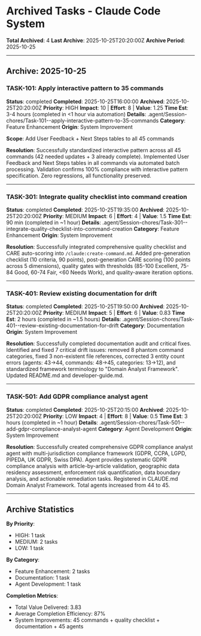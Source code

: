# Archived Tasks - Claude Code System

**Total Archived**: 4
**Last Archive**: 2025-10-25T20:20:00Z
**Archive Period**: 2025-10-25

---

## Archive: 2025-10-25

### TASK-101: Apply interactive pattern to 35 commands

**Status**: completed
**Completed**: 2025-10-25T16:00:00
**Archived**: 2025-10-25T20:20:00Z
**Priority**: HIGH
**Impact**: 10 | **Effort**: 8 | **Value**: 1.25
**Time Est**: 3-4 hours (completed in <1 hour via automation)
**Details**: .agent/Session-chores/Task-101--apply-interactive-pattern-to-35-commands
**Category**: Feature Enhancement
**Origin**: System Improvement

**Scope**: Add User Feedback + Next Steps tables to all 45 commands

**Resolution**: Successfully standardized interactive pattern across all 45 commands (42 needed updates + 3 already complete). Implemented User Feedback and Next Steps tables in all commands via automated batch processing. Validation confirms 100% compliance with interactive pattern specification. Zero regressions, all functionality preserved.

---

### TASK-301: Integrate quality checklist into command creation

**Status**: completed
**Completed**: 2025-10-25T19:35:00
**Archived**: 2025-10-25T20:20:00Z
**Priority**: MEDIUM
**Impact**: 6 | **Effort**: 4 | **Value**: 1.5
**Time Est**: 90 min (completed in ~1 hour)
**Details**: .agent/Session-chores/Task-301--integrate-quality-checklist-into-command-creation
**Category**: Feature Enhancement
**Origin**: System Improvement

**Resolution**: Successfully integrated comprehensive quality checklist and CARE auto-scoring into `/claude:create-command.md`. Added pre-generation checklist (10 criteria, 90 points), post-generation CARE scoring (100 points across 5 dimensions), quality gates with thresholds (85-100 Excellent, 75-84 Good, 60-74 Fair, <60 Needs Work), and quality-aware iteration options.

---

### TASK-401: Review existing documentation for drift

**Status**: completed
**Completed**: 2025-10-25T19:50:00
**Archived**: 2025-10-25T20:20:00Z
**Priority**: MEDIUM
**Impact**: 5 | **Effort**: 6 | **Value**: 0.83
**Time Est**: 2 hours (completed in ~1.5 hours)
**Details**: .agent/Session-chores/Task-401--review-existing-documentation-for-drift
**Category**: Documentation
**Origin**: System Improvement

**Resolution**: Successfully completed documentation audit and critical fixes. Identified and fixed 7 critical drift issues: removed 8 phantom command categories, fixed 3 non-existent file references, corrected 3 entity count errors (agents: 43→44, commands: 48→45, categories: 13→12), and standardized framework terminology to "Domain Analyst Framework". Updated README.md and developer-guide.md.

---

### TASK-501: Add GDPR compliance analyst agent

**Status**: completed
**Completed**: 2025-10-25T20:15:00
**Archived**: 2025-10-25T20:20:00Z
**Priority**: LOW
**Impact**: 4 | **Effort**: 8 | **Value**: 0.5
**Time Est**: 3 hours (completed in ~1 hour)
**Details**: .agent/Session-chores/Task-501--add-gdpr-compliance-analyst-agent
**Category**: Agent Development
**Origin**: System Improvement

**Resolution**: Successfully created comprehensive GDPR compliance analyst agent with multi-jurisdiction compliance framework (GDPR, CCPA, LGPD, PIPEDA, UK GDPR, Swiss DPA). Agent provides systematic GDPR compliance analysis with article-by-article validation, geographic data residency assessment, enforcement risk quantification, data boundary analysis, and actionable remediation tasks. Registered in CLAUDE.md Domain Analyst Framework. Total agents increased from 44 to 45.

---

## Archive Statistics

**By Priority**:
- HIGH: 1 task
- MEDIUM: 2 tasks
- LOW: 1 task

**By Category**:
- Feature Enhancement: 2 tasks
- Documentation: 1 task
- Agent Development: 1 task

**Completion Metrics**:
- Total Value Delivered: 3.83
- Average Completion Efficiency: 87%
- System Improvements: 45 commands + quality checklist + documentation + 45 agents
